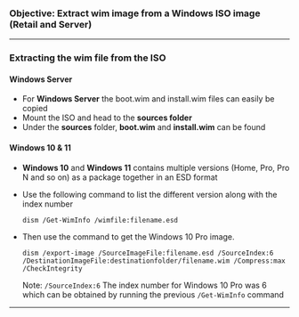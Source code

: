 ### Objective: Extract wim image from a Windows ISO image (Retail and Server)

***

### Extracting the wim file from the ISO

#### Windows Server

* For **Windows Server** the boot.wim and install.wim files can easily be copied
* Mount the ISO and head to the **sources folder**
* Under the **sources** folder, **boot.wim** and **install.wim** can be found

#### Windows 10 & 11

* **Windows 10** and **Windows 11** contains multiple versions (Home, Pro, Pro N and so on) as a package together in an ESD format
* Use the following command to list the different version along with the index number

	`dism /Get-WimInfo /wimfile:filename.esd` 

* Then use the command to get the Windows 10 Pro image.

	`dism /export-image /SourceImageFile:filename.esd /SourceIndex:6 /DestinationImageFile:destinationfolder/filename.wim /Compress:max /CheckIntegrity` 
	
	Note: `/SourceIndex:6` The index number for Windows 10 Pro was 6 which can be obtained by running the previous `/Get-WimInfo` command
***